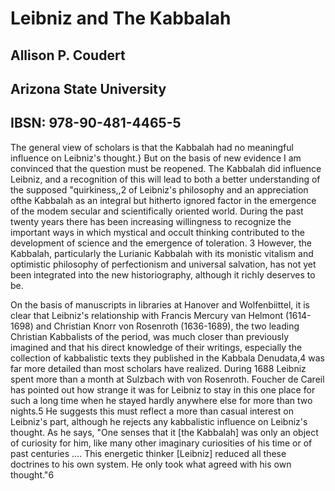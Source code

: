 # Leibniz and The Kabbalah

## Allison P. Coudert

## Arizona State University

## IBSN: 978-90-481-4465-5

The general view of scholars is that the Kabbalah had no meaningful influence on Leibniz's thought.} But on the basis of new evidence I am convinced that the question must be reopened. The Kabbalah did influence Leibniz, and a recognition of this will lead to both a better understanding of the supposed "quirkiness,,2 of Leibniz's philosophy and an appreciation ofthe Kabbalah as an integral but hitherto ignored factor in the emergence of the modem secular and scientifically oriented world. During the past twenty years there has been increasing willingness to recognize the important ways in which mystical and occult thinking contributed to the development of science and the emergence of toleration. 3 However, the Kabbalah, particularly the Lurianic Kabbalah with its monistic vitalism and optimistic philosophy of perfectionism and universal salvation, has not yet been integrated into the new historiography, although it richly deserves to be.

On the basis of manuscripts in libraries at Hanover and Wolfenbiittel, it is clear that Leibniz's relationship with Francis Mercury van Helmont (1614- 1698) and Christian Knorr von Rosenroth (1636-1689), the two leading Christian Kabbalists of the period, was much closer than previously imagined and that his direct knowledge of their writings, especially the collection of kabbalistic texts they published in the Kabbala Denudata,4 was far more detailed than most scholars have realized. During 1688 Leibniz spent more than a month at Sulzbach with von Rosenroth. Foucher de Careil has pointed out how strange it was for Leibniz to stay in this one place for such a long time when he stayed hardly anywhere else for more than two nights.5 He suggests this must reflect a more than casual interest on Leibniz's part, although he rejects any kabbalistic influence on Leibniz's thought. As he says, "One senses that it [the Kabbalah] was only an object of curiosity for him, like many other imaginary curiosities of his time or of past centuries .... This energetic thinker [Leibniz] reduced all these doctrines to his own system. He only took what agreed with his own thought."6
